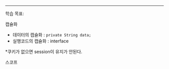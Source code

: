 <hr>


학습 목표: 



캡슐화
- 데이터의 캡슐화 : `private String data;`
- 실행코드의 캡슐화 : interface


*쿠키가 없으면 session이 유지가 안된다.




스코프

